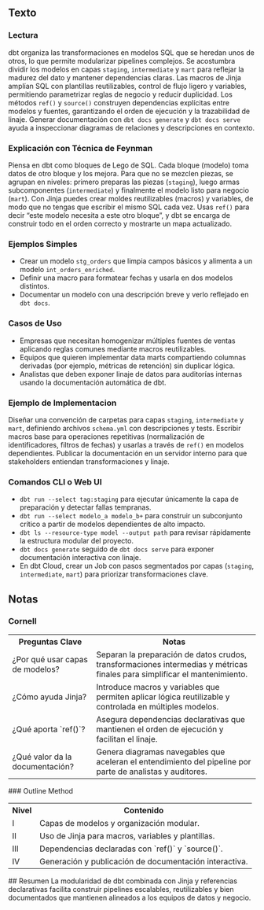 ## Texto
### Lectura
dbt organiza las transformaciones en modelos SQL que se heredan unos de otros, lo que permite modularizar pipelines complejos. Se acostumbra dividir los modelos en capas `staging`, `intermediate` y `mart` para reflejar la madurez del dato y mantener dependencias claras. Las macros de Jinja amplían SQL con plantillas reutilizables, control de flujo ligero y variables, permitiendo parametrizar reglas de negocio y reducir duplicidad. Los métodos `ref()` y `source()` construyen dependencias explícitas entre modelos y fuentes, garantizando el orden de ejecución y la trazabilidad de linaje. Generar documentación con `dbt docs generate` y `dbt docs serve` ayuda a inspeccionar diagramas de relaciones y descripciones en contexto.
### Explicación con Técnica de Feynman
Piensa en dbt como bloques de Lego de SQL. Cada bloque (modelo) toma datos de otro bloque y los mejora. Para que no se mezclen piezas, se agrupan en niveles: primero preparas las piezas (`staging`), luego armas subcomponentes (`intermediate`) y finalmente el modelo listo para negocio (`mart`). Con Jinja puedes crear moldes reutilizables (macros) y variables, de modo que no tengas que escribir el mismo SQL cada vez. Usas `ref()` para decir “este modelo necesita a este otro bloque”, y dbt se encarga de construir todo en el orden correcto y mostrarte un mapa actualizado.
### Ejemplos Simples
- Crear un modelo `stg_orders` que limpia campos básicos y alimenta a un modelo `int_orders_enriched`.
- Definir una macro para formatear fechas y usarla en dos modelos distintos.
- Documentar un modelo con una descripción breve y verlo reflejado en `dbt docs`.
### Casos de Uso
- Empresas que necesitan homogenizar múltiples fuentes de ventas aplicando reglas comunes mediante macros reutilizables.
- Equipos que quieren implementar data marts compartiendo columnas derivadas (por ejemplo, métricas de retención) sin duplicar lógica.
- Analistas que deben exponer linaje de datos para auditorías internas usando la documentación automática de dbt.
### Ejemplo de Implementacion
Diseñar una convención de carpetas para capas `staging`, `intermediate` y `mart`, definiendo archivos `schema.yml` con descripciones y tests. Escribir macros base para operaciones repetitivas (normalización de identificadores, filtros de fechas) y usarlas a través de `ref()` en modelos dependientes. Publicar la documentación en un servidor interno para que stakeholders entiendan transformaciones y linaje.
### Comandos CLI o Web UI
- `dbt run --select tag:staging` para ejecutar únicamente la capa de preparación y detectar fallas tempranas.
- `dbt run --select modelo_a modelo_b+` para construir un subconjunto crítico a partir de modelos dependientes de alto impacto.
- `dbt ls --resource-type model --output path` para revisar rápidamente la estructura modular del proyecto.
- `dbt docs generate` seguido de `dbt docs serve` para exponer documentación interactiva con linaje.
- En dbt Cloud, crear un Job con pasos segmentados por capas (`staging`, `intermediate`, `mart`) para priorizar transformaciones clave.
## Notas
### Cornell
<table>
  <tr><th>Preguntas Clave</th><th>Notas</th></tr>
  <tr><td>¿Por qué usar capas de modelos?</td><td>Separan la preparación de datos crudos, transformaciones intermedias y métricas finales para simplificar el mantenimiento.</td></tr>
  <tr><td>¿Cómo ayuda Jinja?</td><td>Introduce macros y variables que permiten aplicar lógica reutilizable y controlada en múltiples modelos.</td></tr>
  <tr><td>¿Qué aporta `ref()`?</td><td>Asegura dependencias declarativas que mantienen el orden de ejecución y facilitan el linaje.</td></tr>
  <tr><td>¿Qué valor da la documentación?</td><td>Genera diagramas navegables que aceleran el entendimiento del pipeline por parte de analistas y auditores.</td></tr>
</table>
### Outline Method
<table>
  <tr><th>Nivel</th><th>Contenido</th></tr>
  <tr><td>I</td><td>Capas de modelos y organización modular.</td></tr>
  <tr><td>II</td><td>Uso de Jinja para macros, variables y plantillas.</td></tr>
  <tr><td>III</td><td>Dependencias declaradas con `ref()` y `source()`.</td></tr>
  <tr><td>IV</td><td>Generación y publicación de documentación interactiva.</td></tr>
</table>
## Resumen
La modularidad de dbt combinada con Jinja y referencias declarativas facilita construir pipelines escalables, reutilizables y bien documentados que mantienen alineados a los equipos de datos y negocio.
